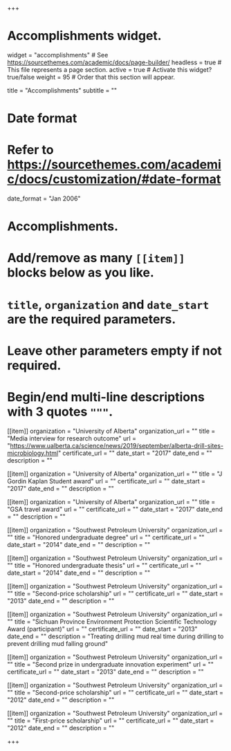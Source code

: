 +++
# Accomplishments widget.
widget = "accomplishments"  # See https://sourcethemes.com/academic/docs/page-builder/
headless = true  # This file represents a page section.
active = true  # Activate this widget? true/false
weight = 95  # Order that this section will appear.

title = "Accomplish&shy;ments"
subtitle = ""

# Date format
#   Refer to https://sourcethemes.com/academic/docs/customization/#date-format
date_format = "Jan 2006"

# Accomplishments.
#   Add/remove as many `[[item]]` blocks below as you like.
#   `title`, `organization` and `date_start` are the required parameters.
#   Leave other parameters empty if not required.
#   Begin/end multi-line descriptions with 3 quotes `"""`.

[[item]]
  organization = "University of Alberta"
  organization_url = ""
  title = "Media interview for research outcome"
  url = "https://www.ualberta.ca/science/news/2019/september/alberta-drill-sites-microbiology.html"
  certificate_url = ""
  date_start = "2017"
  date_end = ""
  description = ""

[[item]]
  organization = "University of Alberta"
  organization_url = ""
  title = "J Gordin Kaplan Student award"
  url = ""
  certificate_url = ""
  date_start = "2017"
  date_end = ""
  description = ""

[[item]]
  organization = "University of Alberta"
  organization_url = ""
  title = "GSA travel award"
  url = ""
  certificate_url = ""
  date_start = "2017"
  date_end = ""
  description = ""
  
[[item]]
  organization = "Southwest Petroleum University"
  organization_url = ""
  title = "Honored undergraduate degree"
  url = ""
  certificate_url = ""
  date_start = "2014"
  date_end = ""
  description = ""

[[item]]
  organization = "Southwest Petroleum University"
  organization_url = ""
  title = "Honored undergraduate thesis"
  url = ""
  certificate_url = ""
  date_start = "2014"
  date_end = ""
  description = ""

[[item]]
  organization = "Southwest Petroleum University"
  organization_url = ""
  title = "Second-price scholarship"
  url = ""
  certificate_url = ""
  date_start = "2013"
  date_end = ""
  description = ""

[[item]]
  organization = "Southwest Petroleum University"
  organization_url = ""
  title = "Sichuan Province Environment Protection Scientific Technology Award (participant)"
  url = ""
  certificate_url = ""
  date_start = "2013"
  date_end = ""
  description = "Treating drilling mud real time during drilling to prevent drilling mud falling ground"

[[item]]
  organization = "Southwest Petroleum University"
  organization_url = ""
  title = "Second prize in undergraduate innovation experiment"
  url = ""
  certificate_url = ""
  date_start = "2013"
  date_end = ""
  description = ""

[[item]]
  organization = "Southwest Petroleum University"
  organization_url = ""
  title = "Second-price scholarship"
  url = ""
  certificate_url = ""
  date_start = "2012"
  date_end = ""
  description = ""

[[item]]
  organization = "Southwest Petroleum University"
  organization_url = ""
  title = "First-price scholarship"
  url = ""
  certificate_url = ""
  date_start = "2012"
  date_end = ""
  description = ""


+++
